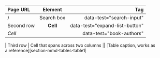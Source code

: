 | Page URL      | Element       | Tag                            |
| :------------ | :-----------: | -------------------:           |
| /             | Search box    | data-test="search-input"       |
| Second row    | **Cell**      | data-test="expand-list-button" |
|*Cell*         |               | data-test="book-authors"       |


| Third row     | Cell that spans across two columns      ||
[Table caption, works as a reference][section-mmd-tables-table1]